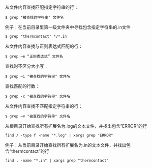 从文件内容查找匹配指定字符串的行：
```
$ grep "被查找的字符串" 文件名
```
例子：在当前目录里第一级文件夹中寻找包含指定字符串的.in文件
```
$ grep "thermcontact" */*.in
```
从文件内容查找与正则表达式匹配的行：
```
$ grep –e “正则表达式” 文件名
```
查找时不区分大小写：
```
$ grep –i "被查找的字符串" 文件名
```
查找匹配的行数：
```
$ grep -c "被查找的字符串" 文件名
```

从文件内容查找不匹配指定字符串的行：
```
$ grep –v "被查找的字符串" 文件名
```

从根目录开始查找所有扩展名为.log的文本文件，并找出包含”ERROR”的行
```
find / -type f -name "*.log" | xargs grep "ERROR"
```
例子：从当前目录开始查找所有扩展名为.in的文本文件，并找出包含”thermcontact”的行
```
find . -name "*.in" | xargs grep "thermcontact"
```